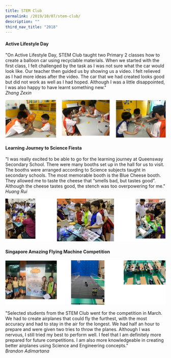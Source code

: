 ```yaml
---
title: STEM Club
permalink: /2019/10/07/stem-club/
description: ""
third_nav_title: "2018"
---
```

<h4><strong>Active Lifestyle Day</strong></h4>
<p>"On Active Lifestyle Day, STEM Club taught two Primary 2 classes how to create a balloon car using recyclable materials. When we started with the first class, I felt challenged by the task as I was not sure what the car would look like. Our teacher then guided us by showing us a video. I felt relieved as I had more ideas after the video. The car that we had created looks good but did not work as well as I had hoped. Although I was a little disappointed, I was also happy to have learnt something new."<br><em>Zhang Zexin</em></p>
<img src="/images/stem1.png">
<h4><strong>Learning Journey to Science Fiesta</strong></h4>
<p>"I was really excited to be able to go for the learning journey at Queensway Secondary School. There were many booths set up in the hall for us to visit. The booths were arranged according to Science subjects taught in secondary schools. The most memorable booth is the Blue Cheese booth. They allowed me to taste the cheese that “smells bad, but tastes good”. Although the cheese tastes good, the stench was too overpowering for me."<br><em>Huang Rui</em></p>
<img src="/images/stem2.png">
<h4><strong>Singapore Amazing Flying Machine Competition</strong></h4>
<img src="/images/stem3.png">
<p>"Selected students from the STEM Club went for the competition in March. We had to create airplanes that could fly the furthest, with the most accuracy and had to stay in the air for the longest. We had half an hour to prepare and were given two tries to throw the planes. Although I was nervous, I still tried my best to perform well. I feel that I am definitely more prepared for future competitions. I am also more knowledgeable in creating better airplanes using Science and Engineering concepts."<br><em>Brandon Adimartana</em></p>